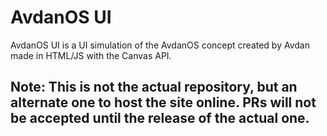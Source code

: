 # AvdanOS UI

AvdanOS UI is a UI simulation of the AvdanOS concept created by Avdan made in HTML/JS with the Canvas API.

## Note: This is not the actual repository, but an alternate one to host the site online. PRs will not be accepted until the release of the actual one.
